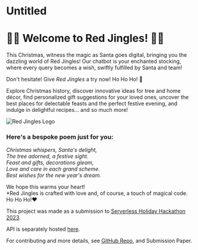 # Untitled
# 🎀🔔 Welcome to Red Jingles! 🎀🔔 
  
This Christmas, witness the magic as Santa goes digital, bringing you the dazzling world of Red Jingles! Our chatbot is your enchanted stocking, where every query becomes a wish, swiftly fulfilled by Santa and team!  
  
Don't hesitate! Give *Red Jingles* a try now! Ho Ho Ho! 🎁  
  
Explore Christmas history, discover innovative ideas for tree and home décor, find personalized gift suggestions for your loved ones, uncover the best places for delectable feasts and the perfect festive evening, and indulge in delightful recipes... and so much more!  
  
![Red Jingles Logo](https://storage.googleapis.com/jbhv12-personal-public/rj-logo-500x500.png)  
  
### Here's a bespoke poem just for you:  
_Christmas whispers, Santa's delight,_  
_The tree adorned, a festive sight._  
_Feast and gifts, decorations gleam,_  
_Love and care in each grand scheme._  
_Best wishes for the new year's dream._  
  
We hope this warms your heart!   
*Red Jingles is crafted with love and, of course, a touch of magical code. Ho Ho Ho!❤

This project was made as a submission to [Serverless Holiday Hackathon 2023](https://hackathon.serverless.guru/).

API is separately hosted [here](https://red-jingles-api-dot-personal-334605.el.r.appspot.com/docs).

For contributing and more details, see [GitHub Repo](https://github.com/jbhv12/red-jingles), and Submission Paper.